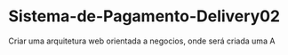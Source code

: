 # Sistema-de-Pagamento-Delivery02
Criar uma arquitetura web orientada a negocios, onde será criada uma A
